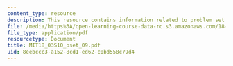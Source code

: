 ```yaml
---
content_type: resource
description: This resource contains information related to problem set 9.
file: /media/https%3A/open-learning-course-data-rc.s3.amazonaws.com/18-03-differential-equations-spring-2010/8eebccc3a1528cd1ed62c0bd558c79d4_MIT18_03S10_pset_09.pdf
file_type: application/pdf
resourcetype: Document
title: MIT18_03S10_pset_09.pdf
uid: 8eebccc3-a152-8cd1-ed62-c0bd558c79d4
---
```

